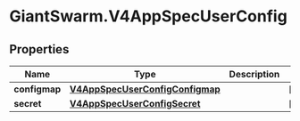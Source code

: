 # GiantSwarm.V4AppSpecUserConfig

## Properties
Name | Type | Description | Notes
------------ | ------------- | ------------- | -------------
**configmap** | [**V4AppSpecUserConfigConfigmap**](V4AppSpecUserConfigConfigmap.md) |  | [optional] 
**secret** | [**V4AppSpecUserConfigSecret**](V4AppSpecUserConfigSecret.md) |  | [optional] 


